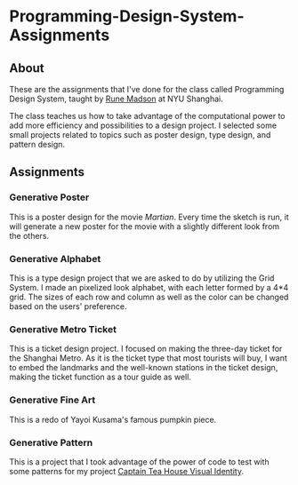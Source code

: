 # Programming-Design-System-Assignments

## About
These are the assignments that I've done for the class called Programming Design System, taught by [Rune Madson](https://github.com/runemadsen) at NYU Shanghai.

The class teaches us how to take advantage of the computational power to add more efficiency and possibilities to a 
design project. I selected some small projects related to topics such as poster design, type design, and pattern design.

## Assignments
### Generative Poster
This is a poster design for the movie *Martian*. Every time the sketch is run, it will generate a new poster for the movie with a slightly different look from the others. 
### Generative Alphabet
This is a type design project that we are asked to do by utilizing the Grid System. I made an pixelized look alphabet, with each 
letter formed by a 4*4 grid. The sizes of each row and column as well as the color can be changed based on the users' preference.
### Generative Metro Ticket
This is a ticket design project. I focused on making the three-day ticket for the Shanghai Metro. As it is the ticket type that 
most tourists will buy, I want to embed the landmarks and the well-known stations in the ticket design, making the ticket function
as a tour guide as well.
### Generative Fine Art
This is a redo of Yayoi Kusama's famous pumpkin piece. 
### Generative Pattern
This is a project that I took advantage of the power of code to test with some patterns for my project 
[Captain Tea House Visual Identity](https://www.behance.net/gallery/66628959/Captain-Tea-House-Visual-Identity).
